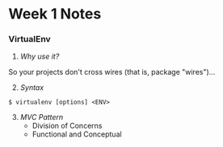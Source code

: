 Week 1 Notes
===============

### VirtualEnv
1) *Why use it?*

So your projects don't cross wires (that is, package "wires")...

2) *Syntax*

```shell
$ virtualenv [options] <ENV>
```

3) *MVC Pattern*
	- Division of Concerns
	- Functional and Conceptual
